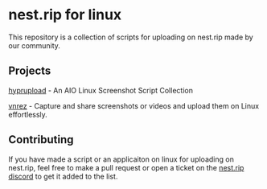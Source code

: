 # nest.rip for linux

This repository is a collection of scripts for uploading on nest.rip made by our community.

## Projects

[hyprupload](https://github.com/PhoenixAceVFX/hyprupld/) - An AIO Linux Screenshot Script Collection

[vnrez](https://github.com/verysillycat/vnrez) - Capture and share screenshots or videos and upload them on Linux effortlessly.

## Contributing

If you have made a script or an applicaiton on linux for uploading on nest.rip, feel free to make a pull request or open a ticket on the [nest.rip discord](https://discord.gg/screenshots) to get it added to the list.
